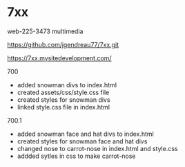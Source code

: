 # 7xx
web-225-3473 multimedia

https://github.com/jgendreau77/7xx.git

https://7xx.mysitedevelopment.com/

700
- added snowman divs to index.html
- created assets/css/style.css file
- created styles for snowman divs
- linked style.css file in index.html

700.1
- added snowman face and hat divs to index.html
- created styles for snowman face and hat divs
- changed nose to carrot-nose in index.html and style.css
- addded sytles in css to make carrot-nose
